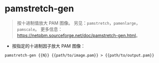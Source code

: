 # pamstretch-gen

> 按十进制值放大 PAM 图像。
> 另见：`pamstretch`，`pamenlarge`，`pamscale`。
> 更多信息：<https://netpbm.sourceforge.net/doc/pamstretch-gen.html>。

- 按指定的十进制因子放大 PAM 图像：

`pamstretch-gen {{N}} {{path/to/image.pam}} > {{path/to/output.pam}}`
